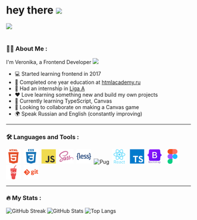 <h1>
  hey there
  <img src="https://media.giphy.com/media/hvRJCLFzcasrR4ia7z/giphy.gif" width="30px"/>
</h1>

<div id="header">
  <img src="https://media.giphy.com/media/aIJDrOomj81MQZz2uO/giphy.gif" width="200"/>
</div>
<div>
  <img src="https://komarev.com/ghpvc/?username=JepardMay&style=flat-square&color=yellow" alt=""/>
</div>

### :woman_technologist: About Me :
I'm Veronika, a Frontend Developer <img src="https://media.giphy.com/media/WUlplcMpOCEmTGBtBW/giphy.gif" width="30">

- 💻 Started learning frontend in 2017
- 🔎 Completed one year education at [htmlacademy.ru](https://htmlacademy.ru/profession/frontender)
- 🏢 Had an internship in [Liga A](https://ligaa.agency/)
- ❤️ Love learning something new and build my own projects
- 🌱 Currently learning TypeScript, Canvas
- 👯 Looking to collaborate on making a Canvas game
- 🌍︎ Speak Russian and English (constantly improving)

---

### :hammer_and_wrench: Languages and Tools :
<div id="tools">
  <img src="https://github.com/devicons/devicon/blob/master/icons/html5/html5-plain-wordmark.svg" title="HTML5" alt="HTML5" width="40" height="40"/>&nbsp;
  <img src="https://github.com/devicons/devicon/blob/master/icons/css3/css3-plain-wordmark.svg" title="CSS3" alt="CSS3" width="40" height="40"/>&nbsp;
  <img src="https://github.com/devicons/devicon/blob/master/icons/javascript/javascript-original.svg" title="JavaScript" alt="JavaScript" width="40" height="40"/>&nbsp;
  <img src="https://github.com/devicons/devicon/blob/master/icons/sass/sass-original.svg" title="Sass" alt="Sass" width="40" height="40"/>&nbsp;
  <img src="https://github.com/devicons/devicon/blob/master/icons/less/less-plain-wordmark.svg" title="Less" alt="Less" width="40" height="40"/>&nbsp;
  <img src="https://github.com/pugjs/pug-logo/blob/master/SVG/pug-final-logo-_-colour-128.svg" title="Pug" alt="Pug" width="40" height="40"/>&nbsp;
  <img src="https://github.com/devicons/devicon/blob/master/icons/react/react-original-wordmark.svg" title="React" alt="React" width="40" height="40"/>&nbsp;
  <img src="https://github.com/devicons/devicon/blob/master/icons/typescript/typescript-plain.svg" title="TypeScript" alt="TypeScript" width="40" height="40"/>&nbsp;
  <img src="https://github.com/devicons/devicon/blob/master/icons/bootstrap/bootstrap-original-wordmark.svg" title="Bootstrap" alt="Bootstrap" width="40" height="40"/>&nbsp;
  <img src="https://github.com/devicons/devicon/blob/master/icons/figma/figma-original.svg" title="Figma" alt="Figma" width="40" height="40"/>&nbsp;
  <img src="https://github.com/devicons/devicon/blob/master/icons/gulp/gulp-plain.svg" title="Gulp" alt="Gulp " width="40" height="40"/>&nbsp;
  <img src="https://github.com/devicons/devicon/blob/master/icons/git/git-plain-wordmark.svg" title="Git" alt="Git" width="40" height="40"/>
</div>

---

### :fire: My Stats :
<img src="https://streak-stats.demolab.com?user=JepardMay&theme=radical&date_format=j%20M%5B%20Y%5D&exclude_days=Sun%2CSat" title="GitHub Streak" alt="GitHub Streak"/>

<img src="https://github-readme-stats-navy-psi.vercel.app/api?username=JepardMay&show_icons=true&theme=radical&include_all_commits=true&count_private=true" title="GitHub Stats" alt="GitHub Stats"/>

<img src="https://github-readme-stats-navy-psi.vercel.app/api/top-langs/?username=JepardMay&theme=radical&layout=compact" title="Top Langs" alt="Top Langs"/>
<!--
**JepardMay/JepardMay** is a ✨ _special_ ✨ repository because its `README.md` (this file) appears on your GitHub profile.
-->
